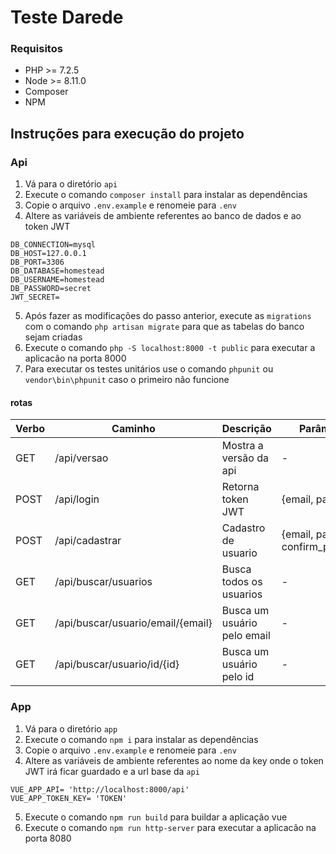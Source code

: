 # Teste Darede
### Requisitos
 - PHP >= 7.2.5
 - Node >= 8.11.0
 - Composer
 - NPM
## Instruções para execução do projeto
### Api
 1. Vá para o diretório `api`
 2. Execute o comando `composer install` para instalar as dependências
 3. Copie o arquivo `.env.example` e renomeie para `.env`
 4. Altere as variáveis de ambiente referentes ao banco de dados e ao token JWT
```
DB_CONNECTION=mysql
DB_HOST=127.0.0.1
DB_PORT=3306
DB_DATABASE=homestead
DB_USERNAME=homestead
DB_PASSWORD=secret
JWT_SECRET=
```
5. Após fazer as modificações do passo anterior, execute as `migrations` com o comando `php artisan migrate` para que as tabelas do banco sejam criadas
6. Execute o comando `php -S localhost:8000 -t public` para executar a aplicacão na porta 8000
7. Para executar os testes unitários use o comando `phpunit` ou `vendor\bin\phpunit` caso o primeiro não funcione
#### rotas
| Verbo | Caminho| Descrição| Parâmetros|
|--|--|--|--|
| GET | /api/versao |Mostra a versão da api|-|
|POST|/api/login|Retorna token JWT|{email, password}|
| POST| /api/cadastrar |Cadastro de usuario|{email, password, confirm_password}|
| GET | /api/buscar/usuarios  |Busca todos os usuarios|-|
| GET | /api/buscar/usuario/email/{email} |Busca um usuário pelo email|-|
| GET | /api/buscar/usuario/id/{id} |Busca um usuário pelo id|-|
### App
 1. Vá para o diretório `app`
 2. Execute o comando `npm i` para instalar as dependências
 3. Copie o arquivo `.env.example` e renomeie para `.env`
 4. Altere as variáveis de ambiente referentes ao nome da key onde o token JWT irá ficar guardado e a url base da `api`
```
VUE_APP_API= 'http://localhost:8000/api'
VUE_APP_TOKEN_KEY= 'TOKEN'
```
5. Execute o comando `npm run build` para buildar a aplicação vue
6. Execute o comando `npm run http-server` para executar a aplicacão na porta 8080

